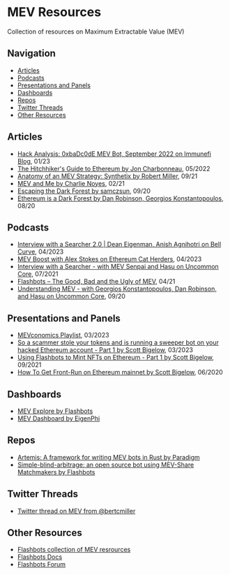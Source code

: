 # MEV Resources
Collection of resources on Maximum Extractable Value (MEV)

## Navigation
- [Articles](#articles)
- [Podcasts](#podcasts)
- [Presentations and Panels](#presentations-and-panels)
- [Dashboards](#dashboards)
- [Repos](#repos)
- [Twitter Threads](#twitter-threads)
- [Other Resources](#other-resources)

## Articles
- [Hack Analysis: 0xbaDc0dE MEV Bot, September 2022 on Immunefi Blog](https://medium.com/immunefi/0xbadc0de-mev-bot-hack-analysis-30b9031ff0ba), 01/23
- [The Hitchhiker's Guide to Ethereum by Jon Charbonneau](https://members.delphidigital.io/reports/the-hitchhikers-guide-to-ethereum#mev-boost), 05/2022
- [Anatomy of an MEV Strategy: Synthetix by Robert Miller](https://bertcmiller.com/2021/09/05/mev-synthetix.html), 09/21
- [MEV and Me by Charlie Noyes](https://research.paradigm.xyz/MEV), 02/21
- [Escaping the Dark Forest by samczsun](https://samczsun.com/escaping-the-dark-forest/), 09/20
- [Ethereum is a Dark Forest by Dan Robinson, Georgios Konstantopoulos](https://www.paradigm.xyz/2020/08/ethereum-is-a-dark-forest), 08/20

## Podcasts
- [Interview with a Searcher 2.0 | Dean Eigenman, Anish Agnihotri on Bell Curve](https://open.spotify.com/episode/4UztGP2pazqsP7bLsEO3Br?si=337df0d180df4af2), 04/2023
- [MEV Boost with Alex Stokes on Ethereum Cat Herders](https://www.youtube.com/watch?v=-xY1EEzcp0s&t=2595s&ab_channel=EthereumCatHerders), 04/2023
- [Interview with a Searcher - with MEV Senpai and Hasu on Uncommon Core](https://open.spotify.com/episode/0dJ8pvA070JR1Q4M8oM9hz?si=6SmtOlvNRQmw5rr33Rzbug), 07/2021
- [Flashbots – The Good, Bad and the Ugly of MEV](https://epicenter.tv/episodes/389/), 04/21
- [Understanding MEV - with Georgios Konstantopoulos, Dan Robinson, and Hasu on Uncommon Core](https://podcasters.spotify.com/pod/show/uncommoncore/episodes/Understanding-MEV---with-Georgios-Konstantopoulos--Dan-Robinson--and-Hasu-ejtp3j), 09/20

## Presentations and Panels
- [MEVconomics Playlist](https://www.youtube.com/playlist?list=PLXzKMXK2aHh7bW0j2dhpnLNiIJIMnPgsD), 03/2023
- [So a scammer stole your tokens and is running a sweeper bot on your hacked Ethereum account - Part 1 by Scott Bigelow](https://www.youtube.com/watch?v=KYkyAi9b9r8&t=2s&ab_channel=ScottBigelow), 03/2023
- [Using Flashbots to Mint NFTs on Ethereum - Part 1 by Scott Bigelow](https://www.youtube.com/watch?v=1ve1YIpDs_I&t=14s&ab_channel=ScottBigelow), 09/2021
- [How To Get Front-Run on Ethereum mainnet by Scott Bigelow](https://www.youtube.com/watch?v=UZ-NNd6yjFM&ab_channel=ScottBigelow), 06/2020

## Dashboards
- [MEV Explore by Flashbots](https://explore.flashbots.net/)
- [MEV Dashboard by EigenPhi](https://eigenphi.io/)

## Repos
- [Artemis: A framework for writing MEV bots in Rust by Paradigm](https://github.com/paradigmxyz/artemis)
- [Simple-blind-arbitrage: an open source bot using MEV-Share Matchmakers by Flashbots](https://github.com/flashbots/simple-blind-arbitrage)

## Twitter Threads
- [Twitter thread on MEV from @bertcmiller](https://twitter.com/bertcmiller/status/1402665992422047747)

## Other Resources
- [Flashbots collection of MEV resrources](https://github.com/flashbots/mev-research/blob/main/resources.md)
- [Flashbots Docs](https://docs.flashbots.net/)
- [Flashbots Forum](https://collective.flashbots.net/)